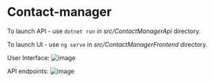 # Contact-manager

To launch API - use `dotnet run` in *src/ContactManagerApi* directory.

To launch UI  - use `ng serve` in *src/ContactManagerFrontend* directory.

User Interface:
![image](https://github.com/alshuriga/contact-manager/assets/8162224/d59023bb-36e4-4460-bb4f-11c32aaa82db)


API endpoints: 
![image](https://github.com/alshuriga/contact-manager/assets/8162224/c90740be-7e16-4549-ad03-06a02076ab2c)




